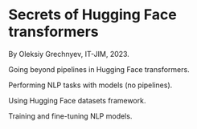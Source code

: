 Secrets of Hugging Face transformers
=================

By Oleksiy Grechnyev, IT-JIM, 2023.

Going beyond pipelines in Hugging Face transformers.

Performing NLP tasks with models (no pipelines).

Using Hugging Face datasets framework.

Training and fine-tuning NLP models.
